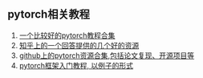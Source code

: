 pytorch相关教程
--------
1. [一个比较好的pytorch教程合集](https://morvanzhou.github.io/tutorials/)
2. [知乎上的一个回答提供的几个好的资源](https://www.zhihu.com/question/55720139/answer/147148105)
3. [github上的pytorch资源合集,包括论文复现、开源项目等](https://github.com/ritchieng/the-incredible-pytorch)
4. [pytorch框架入门教程, 以例子的形式](https://github.com/SherlockLiao/code-of-learn-deep-learning-with-pytorch)
